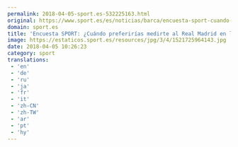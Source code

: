```yaml
---
permalink: 2018-04-05-sport.es-532225163.html
original: https://www.sport.es/es/noticias/barca/encuesta-sport-cuando-preferirias-medirte-real-madrid-champions-6736112?utm_source=rss-noticias&utm_medium=feed&utm_campaign=barca
domain: sport.es
title: 'Encuesta SPORT: ¿Cuándo preferirías medirte al Real Madrid en la Champ'
image: https://estaticos.sport.es/resources/jpg/3/4/1521725964143.jpg
date: 2018-04-05 10:26:23
category: sport
translations: 
 - 'en'
 - 'de'
 - 'ru'
 - 'ja'
 - 'fr'
 - 'it'
 - 'zh-CN'
 - 'zh-TW'
 - 'ar'
 - 'pt'
 - 'hy'
---
```


